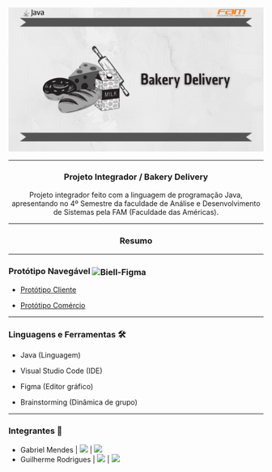 
<div align = "center">
  <img width="750px" src="https://github.com/Biellms/ProjetoIntegrador-BakeryDelivery/blob/main/Documentação/Bakery%20Delivery.png"/>
  <hr>
  <h3>
  <b>Projeto Integrador / Bakery Delivery</b></br></div>

  <div align = "center">
  <p>Projeto integrador feito com a linguagem de programação Java, apresentando no 4º Semestre da faculdade de Análise e Desenvolvimento de Sistemas pela FAM (Faculdade das Américas).
  </p>
  </div>

<hr>

<div>
  <h3><b><center>Resumo</b></h3>
  <p></p>
  </div>
  
<hr>  
  
### **Protótipo Navegável** <img align="center" alt="Biell-Figma" height="25" width="35" src="https://cdn.jsdelivr.net/gh/devicons/devicon/icons/figma/figma-original.svg"/>

- <a href="https://www.figma.com/proto/mWN4i7eqHWmI02T7pFGEC4/PADOC%40-TOP-cliente?node-id=422%3A835&scaling=scale-down&page-id=0%3A1" target="_blank"><p target="_blank">Protótipo Cliente</a>
- <a href="https://www.figma.com/proto/joR9dtuyvvFFLP75K7UfW7/PADOC%40-TOP-funcionario?scaling=scale-down&page-id=0%3A1&node-id=1426%3A0" target="_blank"><p target="_blank">Protótipo Comércio</a>
<hr>

### **Linguagens e Ferramentas** 🛠
- Java (Linguagem)
- Visual Studio Code (IDE)
- Figma (Editor gráfico)

- Brainstorming (Dinâmica de grupo)

<hr>

### **Integrantes** 🤖

- Gabriel Mendes |  <a href="https://www.linkedin.com/in/gabriel-mendes-0706ab1b8" target="_blank"><img src="https://img.shields.io/badge/-Linkedin-blue" target="_blank"></a> |  <a href="https://github.com/Biellms" target="_blank"><img src="https://img.shields.io/badge/-Github-gray" target="_blank"></a> 
- Guilherme Rodrigues |  <a href="https://www.linkedin.com/in/guilhermedev/" target="_blank"><img src="https://img.shields.io/badge/-Linkedin-blue" target="_blank"></a> |  <a href="https://github.com/GuilhermeRodriguesSantos?tab=repositories" target="_blank"><img src="https://img.shields.io/badge/-Github-gray" target="_blank"></a>
